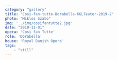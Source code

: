 ```yaml
---
category: "gallery"
title: "Cosi-fan-tutte-Dorabella-KGLTeater-2019-2"
photo: "Miklos Szabo"
img: '../img/cosifantutte2.jpg'
date: "2019-11-01"
opera: 'Così fan Tutte'
role: 'Dorabella'
house: 'Royal Danish Opera'
tags:
    - "still"
---
```

